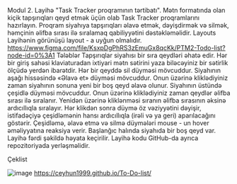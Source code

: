 Modul 2. Layihə "Task Tracker proqramının tərtibatı".
Mətn formatında olan kiçik tapşırıqları qeyd etmək üçün olab Task Tracker proqramlarını hazırlayın. Proqram siyahıya tapşırıqları əlavə etmək, dəyişdirmək və silmək, həmçinin əlifba sırası ilə sıralamaq qabiliyyətini dəstəkləməlidir.
Layouts
Layihənin görünüşü layout - a uyğun olmalıdır.
https://www.figma.com/file/KsxpDgPhRS3zEmuGx8qcKk/PTM2-Todo-list?node-id=0%3A1 
Tələblər
Tapşırıqlar siyahısı bir sıra qeydləri əhatə edir. 
Hər bir giriş sahəsi klaviaturadan ixtiyari mətn sətirini yaza biləcəyiniz bir sətirlik ölçüdə yerdən ibarətdir. 
Hər bir qeyddə sil düyməsi mövcuddur.
Siyahının aşağı hissəsində «Əlavə et» düyməsi mövcuddur. Onun üzərinə kliklədiyiniz zaman siyahının sonuna yeni bir boş qeyd əlavə olunur.
Siyahının üstündə çeşidlə düyməsi mövcuddur. Onun üzərinə kliklədiyiniz zaman qeydlər əlifba sırası ilə sıralanır. Yenidən üzərinə kliklənməsi sıranın əlifba sırasının əksinə ardıcıllıqla sıralayır. Hər klikdən sonra düymə öz vəziyyətini dəyişir, istifadəçiyə çeşidləmənin hansı ardıcıllıqla (irəli və ya geri) aparılacağını göstərir.
Çeşidləmə, əlavə etmə və silmə düymələri mouse - un hover əməliyyatına reaksiya verir.
Başlanğıc halında siyahıda bir boş qeyd var.
Layihə fərdi şəkildə həyata keçirilir. Layihə kodu GitHub-da ayrıca repozitoriyada yerləşməlidir.

Çeklist

![image](https://user-images.githubusercontent.com/100986302/189364180-0614d029-4e5a-4e66-9f8b-dbf713894dea.png)
https://ceyhun1999.github.io/To-Do-list/


